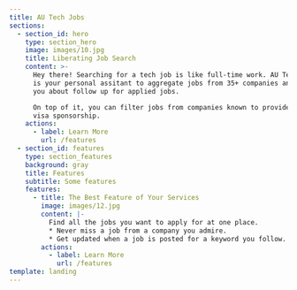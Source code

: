 ```yaml
---
title: AU Tech Jobs
sections:
  - section_id: hero
    type: section_hero
    image: images/10.jpg
    title: Liberating Job Search
    content: >-
      Hey there! Searching for a tech job is like full-time work. AU Tech jobs
      is your personal assitant to aggregate jobs from 35+ companies and remind
      you about follow up for applied jobs.

      On top of it, you can filter jobs from companies known to provide work
      visa sponsorship.
    actions:
      - label: Learn More
        url: /features
  - section_id: features
    type: section_features
    background: gray
    title: Features
    subtitle: Some features
    features:
      - title: The Best Feature of Your Services
        image: images/12.jpg
        content: |-
          Find all the jobs you want to apply for at one place.
          * Never miss a job from a company you admire.
          * Get updated when a job is posted for a keyword you follow.
        actions:
          - label: Learn More
            url: /features
template: landing
---
```

